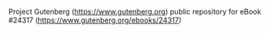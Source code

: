Project Gutenberg (https://www.gutenberg.org) public repository for eBook #24317 (https://www.gutenberg.org/ebooks/24317)
